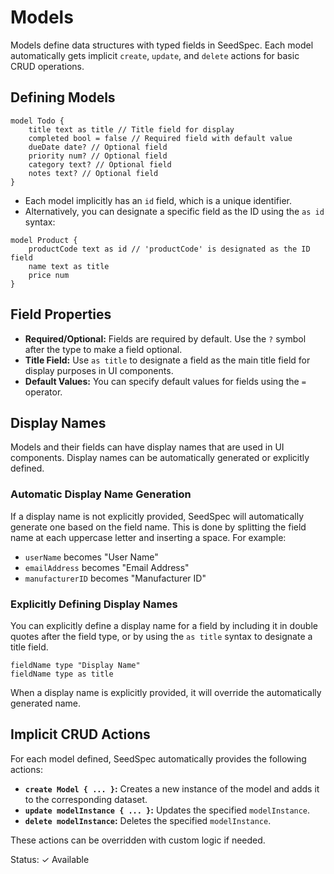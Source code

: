 # Models

Models define data structures with typed fields in SeedSpec. Each model automatically gets implicit `create`, `update`, and `delete` actions for basic CRUD operations.

## Defining Models

```seed
model Todo {
    title text as title // Title field for display
    completed bool = false // Required field with default value
    dueDate date? // Optional field
    priority num? // Optional field
    category text? // Optional field
    notes text? // Optional field
}
```

*   Each model implicitly has an `id` field, which is a unique identifier.
*   Alternatively, you can designate a specific field as the ID using the `as id` syntax:

```seed
model Product {
    productCode text as id // 'productCode' is designated as the ID field
    name text as title
    price num
}
```

## Field Properties

*   **Required/Optional:** Fields are required by default. Use the `?` symbol after the type to make a field optional.
*   **Title Field:** Use `as title` to designate a field as the main title field for display purposes in UI components.
*   **Default Values:** You can specify default values for fields using the `=` operator.

## Display Names

Models and their fields can have display names that are used in UI components. Display names can be automatically generated or explicitly defined.

### Automatic Display Name Generation

If a display name is not explicitly provided, SeedSpec will automatically generate one based on the field name. This is done by splitting the field name at each uppercase letter and inserting a space. For example:

*   `userName` becomes "User Name"
*   `emailAddress` becomes "Email Address"
*   `manufacturerID` becomes "Manufacturer ID"

### Explicitly Defining Display Names

You can explicitly define a display name for a field by including it in double quotes after the field type, or by using the `as title` syntax to designate a title field.

```seed
fieldName type "Display Name"
fieldName type as title
```

When a display name is explicitly provided, it will override the automatically generated name.

## Implicit CRUD Actions

For each model defined, SeedSpec automatically provides the following actions:

*   **`create Model { ... }`:** Creates a new instance of the model and adds it to the corresponding dataset.
*   **`update modelInstance { ... }`:** Updates the specified `modelInstance`.
*   **`delete modelInstance`:** Deletes the specified `modelInstance`.

These actions can be overridden with custom logic if needed.

Status: ✓ Available
